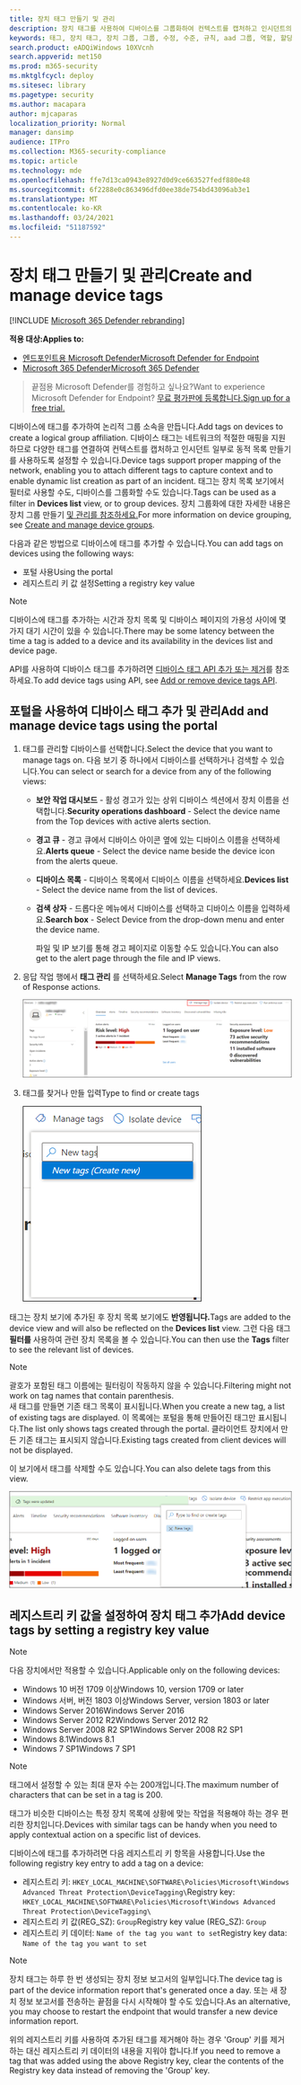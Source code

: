 ```yaml
---
title: 장치 태그 만들기 및 관리
description: 장치 태그를 사용하여 디바이스를 그룹화하여 컨텍스트를 캡처하고 인시던트의 일부로 동적 목록 만들기를 사용하도록 설정
keywords: 태그, 장치 태그, 장치 그룹, 그룹, 수정, 수준, 규칙, aad 그룹, 역할, 할당, 순위
search.product: eADQiWindows 10XVcnh
search.appverid: met150
ms.prod: m365-security
ms.mktglfcycl: deploy
ms.sitesec: library
ms.pagetype: security
ms.author: macapara
author: mjcaparas
localization_priority: Normal
manager: dansimp
audience: ITPro
ms.collection: M365-security-compliance
ms.topic: article
ms.technology: mde
ms.openlocfilehash: ffe7d13ca0943e8927d0d9ce663527fedf880e48
ms.sourcegitcommit: 6f2288e0c863496dfd0ee38de754bd43096ab3e1
ms.translationtype: MT
ms.contentlocale: ko-KR
ms.lasthandoff: 03/24/2021
ms.locfileid: "51187592"
---
```

# <a name="create-and-manage-device-tags"></a><span data-ttu-id="a075d-104">장치 태그 만들기 및 관리</span><span class="sxs-lookup"><span data-stu-id="a075d-104">Create and manage device tags</span></span>

[!INCLUDE [Microsoft 365 Defender rebranding](../../includes/microsoft-defender.md)]

<span data-ttu-id="a075d-105">**적용 대상:**</span><span class="sxs-lookup"><span data-stu-id="a075d-105">**Applies to:**</span></span>
- [<span data-ttu-id="a075d-106">엔드포인트용 Microsoft Defender</span><span class="sxs-lookup"><span data-stu-id="a075d-106">Microsoft Defender for Endpoint</span></span>](https://go.microsoft.com/fwlink/p/?linkid=2154037)
- [<span data-ttu-id="a075d-107">Microsoft 365 Defender</span><span class="sxs-lookup"><span data-stu-id="a075d-107">Microsoft 365 Defender</span></span>](https://go.microsoft.com/fwlink/?linkid=2118804)

> <span data-ttu-id="a075d-108">끝점용 Microsoft Defender를 경험하고 싶나요?</span><span class="sxs-lookup"><span data-stu-id="a075d-108">Want to experience Microsoft Defender for Endpoint?</span></span> [<span data-ttu-id="a075d-109">무료 평가판에 등록합니다.</span><span class="sxs-lookup"><span data-stu-id="a075d-109">Sign up for a free trial.</span></span>](https://www.microsoft.com/microsoft-365/windows/microsoft-defender-atp?ocid=docs-wdatp-exposedapis-abovefoldlink)

<span data-ttu-id="a075d-110">디바이스에 태그를 추가하여 논리적 그룹 소속을 만듭니다.</span><span class="sxs-lookup"><span data-stu-id="a075d-110">Add tags on devices to create a logical group affiliation.</span></span> <span data-ttu-id="a075d-111">디바이스 태그는 네트워크의 적절한 매핑을 지원하므로 다양한 태그를 연결하여 컨텍스트를 캡처하고 인시던트 일부로 동적 목록 만들기를 사용하도록 설정할 수 있습니다.</span><span class="sxs-lookup"><span data-stu-id="a075d-111">Device tags support proper mapping of the network, enabling you to attach different tags to capture context and to enable dynamic list creation as part of an incident.</span></span> <span data-ttu-id="a075d-112">태그는 장치 목록 보기에서  필터로 사용할 수도, 디바이스를 그룹화할 수도 있습니다.</span><span class="sxs-lookup"><span data-stu-id="a075d-112">Tags can be used as a filter in **Devices list** view, or to group devices.</span></span> <span data-ttu-id="a075d-113">장치 그룹화에 대한 자세한 내용은 장치 그룹 만들기 [및 관리를 참조하세요.](machine-groups.md)</span><span class="sxs-lookup"><span data-stu-id="a075d-113">For more information on device grouping, see [Create and manage device groups](machine-groups.md).</span></span>

<span data-ttu-id="a075d-114">다음과 같은 방법으로 디바이스에 태그를 추가할 수 있습니다.</span><span class="sxs-lookup"><span data-stu-id="a075d-114">You can add tags on devices using the following ways:</span></span>

- <span data-ttu-id="a075d-115">포털 사용</span><span class="sxs-lookup"><span data-stu-id="a075d-115">Using the portal</span></span>
- <span data-ttu-id="a075d-116">레지스트리 키 값 설정</span><span class="sxs-lookup"><span data-stu-id="a075d-116">Setting a registry key value</span></span>

> [!NOTE]
> <span data-ttu-id="a075d-117">디바이스에 태그를 추가하는 시간과 장치 목록 및 디바이스 페이지의 가용성 사이에 몇 가지 대기 시간이 있을 수 있습니다.</span><span class="sxs-lookup"><span data-stu-id="a075d-117">There may be some latency between the time a tag is added to a device and its availability in the devices list and device page.</span></span>  

<span data-ttu-id="a075d-118">API를 사용하여 디바이스 태그를 추가하려면 [디바이스 태그 API 추가 또는 제거](add-or-remove-machine-tags.md)를 참조하세요.</span><span class="sxs-lookup"><span data-stu-id="a075d-118">To add device tags using API, see [Add or remove device tags API](add-or-remove-machine-tags.md).</span></span>

## <a name="add-and-manage-device-tags-using-the-portal"></a><span data-ttu-id="a075d-119">포털을 사용하여 디바이스 태그 추가 및 관리</span><span class="sxs-lookup"><span data-stu-id="a075d-119">Add and manage device tags using the portal</span></span>

1. <span data-ttu-id="a075d-120">태그를 관리할 디바이스를 선택합니다.</span><span class="sxs-lookup"><span data-stu-id="a075d-120">Select the device that you want to manage tags on.</span></span> <span data-ttu-id="a075d-121">다음 보기 중 하나에서 디바이스를 선택하거나 검색할 수 있습니다.</span><span class="sxs-lookup"><span data-stu-id="a075d-121">You can select or search for a device from any of the following views:</span></span>

   - <span data-ttu-id="a075d-122">**보안 작업 대시보드** - 활성 경고가 있는 상위 디바이스 섹션에서 장치 이름을 선택합니다.</span><span class="sxs-lookup"><span data-stu-id="a075d-122">**Security operations dashboard** - Select the device name from the Top devices with active alerts section.</span></span>
   - <span data-ttu-id="a075d-123">**경고 큐** - 경고 큐에서 디바이스 아이콘 옆에 있는 디바이스 이름을 선택하세요.</span><span class="sxs-lookup"><span data-stu-id="a075d-123">**Alerts queue** - Select the device name beside the device icon from the alerts queue.</span></span>
   - <span data-ttu-id="a075d-124">**디바이스 목록** - 디바이스 목록에서 디바이스 이름을 선택하세요.</span><span class="sxs-lookup"><span data-stu-id="a075d-124">**Devices list** - Select the device name from the list of devices.</span></span>
   - <span data-ttu-id="a075d-125">**검색 상자** - 드롭다운 메뉴에서 디바이스를 선택하고 디바이스 이름을 입력하세요.</span><span class="sxs-lookup"><span data-stu-id="a075d-125">**Search box** - Select Device from the drop-down menu and enter the device name.</span></span>

     <span data-ttu-id="a075d-126">파일 및 IP 보기를 통해 경고 페이지로 이동할 수도 있습니다.</span><span class="sxs-lookup"><span data-stu-id="a075d-126">You can also get to the alert page through the file and IP views.</span></span>

2. <span data-ttu-id="a075d-127">응답 작업 행에서 **태그 관리** 를 선택하세요.</span><span class="sxs-lookup"><span data-stu-id="a075d-127">Select **Manage Tags** from the row of Response actions.</span></span>

    ![태그 관리 단추의 이미지](images/manage-tags.png)

3. <span data-ttu-id="a075d-129">태그를 찾거나 만들 입력</span><span class="sxs-lookup"><span data-stu-id="a075d-129">Type to find or create tags</span></span>

    ![device1에 태그를 추가하는 이미지](images/new-tags.png)

<span data-ttu-id="a075d-131">태그는 장치 보기에 추가된 후 장치 목록 보기에도 **반영됩니다.**</span><span class="sxs-lookup"><span data-stu-id="a075d-131">Tags are added to the device view and will also be reflected on the **Devices list** view.</span></span> <span data-ttu-id="a075d-132">그런 다음 태그 **필터를** 사용하여 관련 장치 목록을 볼 수 있습니다.</span><span class="sxs-lookup"><span data-stu-id="a075d-132">You can then use the **Tags** filter to see the relevant list of devices.</span></span>

>[!NOTE]
> <span data-ttu-id="a075d-133">괄호가 포함된 태그 이름에는 필터링이 작동하지 않을 수 있습니다.</span><span class="sxs-lookup"><span data-stu-id="a075d-133">Filtering might not work on tag names that contain parenthesis.</span></span><br>
> <span data-ttu-id="a075d-134">새 태그를 만들면 기존 태그 목록이 표시됩니다.</span><span class="sxs-lookup"><span data-stu-id="a075d-134">When you create a new tag, a list of existing tags are displayed.</span></span> <span data-ttu-id="a075d-135">이 목록에는 포털을 통해 만들어진 태그만 표시됩니다.</span><span class="sxs-lookup"><span data-stu-id="a075d-135">The list only shows tags created through the portal.</span></span> <span data-ttu-id="a075d-136">클라이언트 장치에서 만든 기존 태그는 표시되지 않습니다.</span><span class="sxs-lookup"><span data-stu-id="a075d-136">Existing tags created from client devices will not be displayed.</span></span>

<span data-ttu-id="a075d-137">이 보기에서 태그를 삭제할 수도 있습니다.</span><span class="sxs-lookup"><span data-stu-id="a075d-137">You can also delete tags from this view.</span></span>

![device2에 태그를 추가하는 이미지](images/more-manage-tags.png)

## <a name="add-device-tags-by-setting-a-registry-key-value"></a><span data-ttu-id="a075d-139">레지스트리 키 값을 설정하여 장치 태그 추가</span><span class="sxs-lookup"><span data-stu-id="a075d-139">Add device tags by setting a registry key value</span></span>

>[!NOTE]
> <span data-ttu-id="a075d-140">다음 장치에서만 적용할 수 있습니다.</span><span class="sxs-lookup"><span data-stu-id="a075d-140">Applicable only on the following devices:</span></span>
>- <span data-ttu-id="a075d-141">Windows 10 버전 1709 이상</span><span class="sxs-lookup"><span data-stu-id="a075d-141">Windows 10, version 1709 or later</span></span>
>- <span data-ttu-id="a075d-142">Windows 서버, 버전 1803 이상</span><span class="sxs-lookup"><span data-stu-id="a075d-142">Windows Server, version 1803 or later</span></span>
>- <span data-ttu-id="a075d-143">Windows Server 2016</span><span class="sxs-lookup"><span data-stu-id="a075d-143">Windows Server 2016</span></span>
>- <span data-ttu-id="a075d-144">Windows Server 2012 R2</span><span class="sxs-lookup"><span data-stu-id="a075d-144">Windows Server 2012 R2</span></span>
>- <span data-ttu-id="a075d-145">Windows Server 2008 R2 SP1</span><span class="sxs-lookup"><span data-stu-id="a075d-145">Windows Server 2008 R2 SP1</span></span>
>- <span data-ttu-id="a075d-146">Windows 8.1</span><span class="sxs-lookup"><span data-stu-id="a075d-146">Windows 8.1</span></span>
>- <span data-ttu-id="a075d-147">Windows 7 SP1</span><span class="sxs-lookup"><span data-stu-id="a075d-147">Windows 7 SP1</span></span>

> [!NOTE] 
> <span data-ttu-id="a075d-148">태그에서 설정할 수 있는 최대 문자 수는 200개입니다.</span><span class="sxs-lookup"><span data-stu-id="a075d-148">The maximum number of characters that can be set in a tag is 200.</span></span>

<span data-ttu-id="a075d-149">태그가 비슷한 디바이스는 특정 장치 목록에 상황에 맞는 작업을 적용해야 하는 경우 편리한 장치입니다.</span><span class="sxs-lookup"><span data-stu-id="a075d-149">Devices with similar tags can be handy when you need to apply contextual action on a specific list of devices.</span></span>

<span data-ttu-id="a075d-150">디바이스에 태그를 추가하려면 다음 레지스트리 키 항목을 사용합니다.</span><span class="sxs-lookup"><span data-stu-id="a075d-150">Use the following registry key entry to add a tag on a device:</span></span>

- <span data-ttu-id="a075d-151">레지스트리 키: `HKEY_LOCAL_MACHINE\SOFTWARE\Policies\Microsoft\Windows Advanced Threat Protection\DeviceTagging\`</span><span class="sxs-lookup"><span data-stu-id="a075d-151">Registry key: `HKEY_LOCAL_MACHINE\SOFTWARE\Policies\Microsoft\Windows Advanced Threat Protection\DeviceTagging\`</span></span>
- <span data-ttu-id="a075d-152">레지스트리 키 값(REG_SZ): `Group`</span><span class="sxs-lookup"><span data-stu-id="a075d-152">Registry key value (REG_SZ): `Group`</span></span>
- <span data-ttu-id="a075d-153">레지스트리 키 데이터: `Name of the tag you want to set`</span><span class="sxs-lookup"><span data-stu-id="a075d-153">Registry key data: `Name of the tag you want to set`</span></span>

>[!NOTE]
><span data-ttu-id="a075d-154">장치 태그는 하루 한 번 생성되는 장치 정보 보고서의 일부입니다.</span><span class="sxs-lookup"><span data-stu-id="a075d-154">The device tag is part of the device information report that's generated once a day.</span></span> <span data-ttu-id="a075d-155">또는 새 장치 정보 보고서를 전송하는 끝점을 다시 시작해야 할 수도 있습니다.</span><span class="sxs-lookup"><span data-stu-id="a075d-155">As an alternative, you may choose to restart the endpoint that would transfer a new device information report.</span></span>
> 
> <span data-ttu-id="a075d-156">위의 레지스트리 키를 사용하여 추가된 태그를 제거해야 하는 경우 'Group' 키를 제거하는 대신 레지스트리 키 데이터의 내용을 지워야 합니다.</span><span class="sxs-lookup"><span data-stu-id="a075d-156">If you need to remove a tag that was added using the above Registry key, clear the contents of the Registry key data instead of removing the 'Group' key.</span></span>
